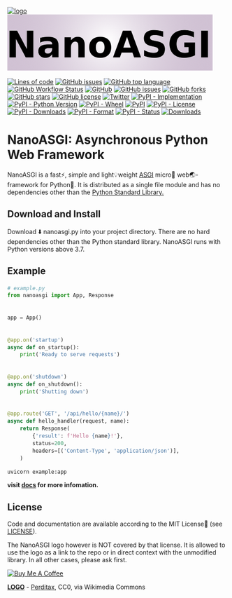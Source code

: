 [![logo](https://upload.wikimedia.org/wikipedia/commons/thumb/d/df/C20_Fullerene.png/128px-C20_Fullerene.png)](#nolink)
[![logo text](https://github.com/nanoasgi/NanoASGI/raw/main/docs/logotext.png)](#nolink)

[![Lines of code](https://img.shields.io/tokei/lines/github/nanoasgi/nanoasgi?logo=github&style=flat-square)](#nolink)
[![GitHub issues](https://img.shields.io/github/issues/nanoasgi/nanoasgi?logo=github&style=flat-square)](#nolink)
[![GitHub top language](https://img.shields.io/github/languages/top/nanoasgi/nanoasgi?logo=python&style=flat-square&labelColor=f0ffff)](#nolink)
[![GitHub Workflow Status](https://img.shields.io/github/workflow/status/nanoasgi/nanoasgi/Python%20package?logo=github)](#nolink)
[![GitHub](https://img.shields.io/github/license/nanoasgi/nanoasgi?style=flat-square&logo=github)](#nolink)
[![GitHub issues](https://img.shields.io/github/issues/nanoasgi/NanoASGI?logo=github&style=flat-square)](https://github.com/nanoasgi/NanoASGI/issues)
[![GitHub forks](https://img.shields.io/github/forks/nanoasgi/NanoASGI?logo=github&style=flat-square)](https://github.com/nanoasgi/NanoASGI/network)
[![GitHub stars](https://img.shields.io/github/stars/nanoasgi/NanoASGI?logo=github&style=flat-square)](https://github.com/nanoasgi/NanoASGI/stargazers)
[![GitHub license](https://img.shields.io/github/license/nanoasgi/NanoASGI?logo=github&style=flat-square)](https://github.com/nanoasgi/NanoASGI/blob/main/LICENSE)
[![Twitter](https://img.shields.io/twitter/url?style=social&url=https%3A%2F%2Fgithub.com%2Fnanoasgi%2FNanoASGI)](https://twitter.com/intent/tweet?text=Wow:&url=https%3A%2F%2Fgithub.com%2Fnanoasgi%2FNanoASGI)
[![PyPI - Implementation](https://img.shields.io/pypi/implementation/nanoasgi?logo=pypi&labelColor=f0ffff&style=flat-square)](#nolink)
[![PyPI - Python Version](https://img.shields.io/pypi/pyversions/nanoasgi?logo=python&labelColor=f0ffff&style=flat-square)](#nolink)
[![PyPI - Wheel](https://img.shields.io/pypi/wheel/nanoasgi?logo=pypi&labelColor=f0ffff&style=flat-square)](#nolink)
[![PyPI](https://img.shields.io/pypi/v/nanoasgi?logo=pypi&labelColor=f0ffff&style=flat-square)](#nolink)
[![PyPI - License](https://img.shields.io/pypi/l/nanoasgi?logo=pypi&labelColor=f0ffff&style=flat-square)](#nolink)
[![PyPI - Downloads](https://img.shields.io/pypi/dd/nanoasgi?logo=pypi&labelColor=f0ffff&style=flat-square)](#nolink)
[![PyPI - Format](https://img.shields.io/pypi/format/nanoasgi?logo=pypi&labelColor=f0ffff&style=flat-square)](#nolink)
[![PyPI - Status](https://img.shields.io/pypi/status/nanoasgi?logo=pypi&labelColor=f0ffff&style=flat-square)](#nolink)
[![Downloads](https://pepy.tech/badge/nanoasgi/week)](https://pepy.tech/project/nanoasgi)


#  NanoASGI: Asynchronous Python Web Framework

NanoASGI is a fast:zap:, simple and light:bulb:weight [ASGI](https://asgi.readthedocs.io "Asynchronous Server Gateway Interface") micro:microscope: web:earth_asia:-framework for Python:snake:. It is distributed as a single file module and has no dependencies other than the [Python Standard Library.](http://docs.python.org/library/)


## Download and Install

Download :arrow_down: nanoasgi.py into your project directory. There are no hard dependencies other than the Python standard library. NanoASGI runs with Python versions above 3.7.


## Example

```python
# example.py
from nanoasgi import App, Response


app = App()


@app.on('startup')
async def on_startup():
    print('Ready to serve requests')


@app.on('shutdown')
async def on_shutdown():
    print('Shutting down')


@app.route('GET', '/api/hello/{name}/')
async def hello_handler(request, name):
    return Response(
        {'result': f'Hello {name}!'},
        status=200,
        headers=[('Content-Type', 'application/json')],
    )
```
```bash
uvicorn example:app
```
**visit [docs](https://nanoasgi.github.io/NanoASGI) for more infomation.**
## License

Code and documentation are available according to the MIT License:page_with_curl: (see [LICENSE](LICENSE)).

The NanoASGI logo however is NOT covered by that license. It is allowed to use the logo as a link to the repo or in direct context with the unmodified library. In all other cases, please ask first.

[![Buy Me A Coffee](https://cdn.buymeacoffee.com/buttons/v2/default-yellow.png)](https://www.buymeacoffee.com/Ksengine)

[**LOGO**](#logo) - [Perditax](https://commons.wikimedia.org/wiki/File:C20_Fullerene.png), CC0, via Wikimedia Commons
